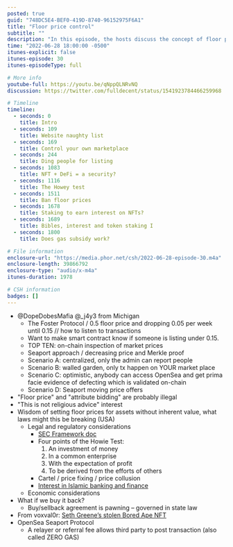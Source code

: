 ```yaml
---
posted: true
guid: "748DC5E4-BEF0-419D-8740-96152975F6A1"
title: "Floor price control"
subtitle: ""
description: "In this episode, the hosts discuss the concept of floor price control in NFT marketplaces. They explore different scenarios such as centralized, walled garden, and optimistic approaches to implementing floor prices, and the potential legal and regulatory considerations. They also touch on the topic of Islamic banking and finance, and the use of referral fees to mitigate gas costs. "
time: "2022-06-28 18:00:00 -0500"
itunes-explicit: false
itunes-episode: 30
itunes-episodeType: full

# More info
youtube-full: https://youtu.be/qNppQLNRvNQ
discussion: https://twitter.com/fulldecent/status/1541923784466259968

# Timeline
timeline:
  - seconds: 0
    title: Intro
  - seconds: 109
    title: Website naughty list
  - seconds: 169
    title: Control your own marketplace
  - seconds: 244
    title: Ding people for listing
  - seconds: 1083
    title: NFT + DeFi = a security?
  - seconds: 1116
    title: The Howey test
  - seconds: 1511
    title: Ban floor prices
  - seconds: 1678
    title: Staking to earn interest on NFTs?
  - seconds: 1689
    title: Bibles, interest and token staking I
  - seconds: 1800
    title: Does gas subsidy work?

# File information
enclosure-url: "https://media.phor.net/csh/2022-06-28-episode-30.m4a"
enclosure-length: 39866792
enclosure-type: "audio/x-m4a"
itunes-duration: 1978

# CSH information
badges: []
---
```

<!--end of quick notes-->

- @DopeDobesMafia @_j4y3 from Michigan
  - The Foster Protocol / 0.5 floor price and dropping 0.05 per week until 0.15 // how to listen to transactions
  - Want to make smart contract know if someone is listing under 0.15.
  - TOP TEN: on-chain inspection of market prices
  - Seaport approach / decreasing price and Merkle proof
  - Scenario A: centralized, only the admin can report people
  - Scenario B: walled garden, only tx happen on YOUR market place
  - Scenario C: optimistic, anybody can access OpenSea and get prima facie evidence of defecting which is validated on-chain
  - Scenario D: Seaport moving price offers
- "Floor price" and "attribute bidding" are probably illegal
- "This is not religious advice" interest
- Wisdom of setting floor prices for assets without inherent value, what laws might this be breaking (USA)
  - Legal and regulatory considerations
    - [SEC Framework doc](https://www.sec.gov/corpfin/framework-investment-contract-analysis-digital-assets)
    - Four points of the Howie Test:
      1. An investment of money
      2. In a common enterprise
      3. With the expectation of profit
      4. To be derived from the efforts of others
    - Cartel / price fixing / price collusion
    - [Interest in Islamic banking and finance](https://en.wikipedia.org/wiki/Islamic_banking_and_finance)
  - Economic considerations
- What if we buy it back?
  - Buy/sellback agreement is pawning – governed in state law
- From voxval0r: [Seth Greene’s stolen Bored Ape NFT](https://news.artnet.com/market/seth-greens-monkey-nft-stolen-saga-2121342)
- OpenSea Seaport Protocol
  - A relayer or referral fee allows third party to post transaction (also called ZERO GAS)
